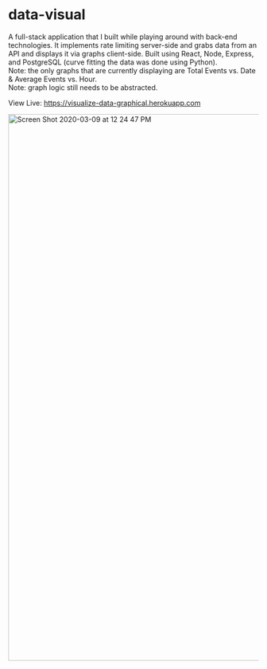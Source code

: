 # data-visual

A full-stack application that I built while playing around with back-end technologies. It implements rate limiting server-side and grabs data from an API and displays it via graphs client-side. Built using React, Node, Express, and PostgreSQL
(curve fitting the data was done using Python).\
Note: the only graphs that are currently displaying are Total Events vs. Date & Average Events vs. Hour.\
Note: graph logic still needs to be abstracted.

View Live: https://visualize-data-graphical.herokuapp.com

<img width="1098" alt="Screen Shot 2020-03-09 at 12 24 47 PM" src="https://user-images.githubusercontent.com/48597469/76236118-95befd80-6202-11ea-81cd-af9cf9163621.png">

